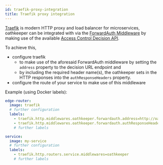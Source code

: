 ```yaml
---
id: traefik-proxy-integration
title: Traefik proxy integration
---
```


[Traefik](https://doc.traefik.io/traefik/) is modern HTTP proxy and load balancer for microservices, oathkeeper can be integrated
with via the [ForwardAuth Middleware](https://doc.traefik.io/traefik/middlewares/http/forwardauth/) by making use of the available
[Access Control Decision API](../index.mdx#access-control-decision-api).

To achieve this,

- configure traefik
  - to make use of the aforesaid ForwardAuth middleware by setting the `address` property to the decision URL endpoint and
  - by including the required header name(s), the oathkeeper sets in the HTTP responses into the `authResponseHeaders` property.
- configure the route of your service to make use of this middleware

Example (using Docker labels):

```.yaml
edge-router:
  image: traefik
  # further configuration
  labels:
    - traefik.http.middlewares.oathkeeper.forwardauth.address=http://oathkeeper:4456/decisions
    - traefik.http.middlewares.oathkeeper.forwardauth.authResponseHeaders=X-Id-Token,Authorization
    # further labels

service:
  image: my-service
  # further configuration
  labels:
    - traefik.http.routers.service.middlewares=oathkeeper
    # further labels
```
